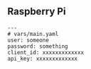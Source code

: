Raspberry Pi
------------

    ---
    # vars/main.yaml
    user: someone
    password: something
    client_id: xxxxxxxxxxxxx
    api_key: xxxxxxxxxxxxx
